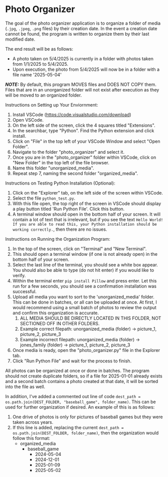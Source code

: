 # Photo Organizer

The goal of the photo organizer application is to organize a folder of media (`.jpg`, `.jpeg`, `.png` files) by their creation date. In the event a creation date cannot be found, the program is written to organize them by their last modified date.

The end result will be as follows:
- A photo taken on 5/4/2025 is currently in a folder with photos taken from 1/1/2025 to 5/4/2025.
- Upon execution, the photo from 5/4/2025 will now be in a folder with a file name '2025-05-04'

***NOTE:*** By default, this program MOVES files and DOES NOT COPY them. Files that are in an unorganized folder will not exist after execution as they will be moved to an organized folder.

Instructions on Setting up Your Enviornment:
1. Install VSCode (https://code.visualstudio.com/download)
2. Open VSCode.
3. On the left side of the screen, click the 4 squares titled "Extensions".
4. In the searchbar, type "Python". Find the Python extension and click install.
5. Click on "File" in the top left of your VSCode Window and select "Open Folder".
6. Navigate to the folder "photo_organizer" and select it.
7. Once you are in the "photo_organizer" folder within VSCode, click on "New Folder" in the top left of the file browser.
8. Name this folder "unorganized_media".
9. Repeat step 7, naming the second folder "organized_media".

Instructions on Testing Python Installation (Optional):
1. Click on the "Explorer" tab, on the left side of the screen within VSCode.
2. Select the file `python_test.py`.
3. With this file open, the top right of the screen in VSCode should display a play button titled 'Run Python File'. Click this button.
4. A terminal window should open in the bottom half of your screen. It will contain a lot of text that is irrelevant, but if you see the text `Hello World! If you are able to read this, your Python installation should be working correctly.`, then there are no issues.

Instructions on Running the Organization Program:
1. In the top of the screen, click on "Terminal" and "New Terminal".
2. This should open a terminal window (if one is not already open) in the bottom half of your screen.
3. Select the last line of the terminal, you should see a white box appear. You should also be able to type (do not hit enter) if you would like to verify.
4. Within the terminal enter `pip install Pillow` and press enter. Let this run for a few seconds, you should see a confirmation installation was successful.
5. Upload all media you want to sort to the 'unorganized_media' folder. This can be done in batches, or all can be uploaded at once. At first, I would recommend using a small batch of photos to review the output and confirm this organization is accurate.
    1. ALL MEDIA SHOULD BE DIRECTLY LOCATED IN THIS FOLDER, NOT SECTIONED OFF IN OTHER FOLDERS.
    2. Example correct filepath: unorganized_media (folder) -> picture_1, picture_2, picture_3
    3. Example incorrect filepath: unorganized_media (folder) -> jones_family (folder) -> picture_1, picture_2, picture_3
6. Once media is ready, open the "photo_organizer.py" file in the Explorer tab.
7. Click "Run Python File" and wait for the process to finish.

All photos can be organized at once or done in batches. The program should not create duplicate folders, so if a file for 2025-01-01 already exists and a second batch contains a photo created at that date, it will be sorted into the file as well.

In addition, I've added a commented out line of code `dest_path = os.path.join(DEST_FOLDER, "baseball_game", folder_name)`. This can be used for further organization if desired. An example of this is as follows:
1. One drive of photos is only for pictures of baseball games but they were taken across years.
2. If this line is added, replacing the current `dest_path = os.path.join(DEST_FOLDER, folder_name)`, then the organization would follow this format:
    - organized_media
        - baseball_game
            - 2024-05-04
            - 2024-12-01
            - 2025-01-09
            - 2025-05-02

